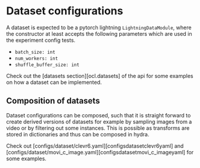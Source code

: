 # Dataset configurations

A dataset is expected to be a pytorch lightning `LightningDataModule`, where
the constructor at least accepts the following parameters which are used in the
experiment config tests.

 - `batch_size: int`
 - `num_workers: int`
 - `shuffle_buffer_size: int`

Check out the [datasets section][ocl.datasets] of the api for some examples on
how a dataset can be implemented.

## Composition of datasets

Dataset configurations can be composed, such that it is straight forward to create
derived versions of datasets for example by sampling images from a video or by
filtering out some instances.  This is possible as transforms are stored in
dictionaries and thus can be composed in hydra.

Check out [configs/dataset/clevr6.yaml][configsdatasetclevr6yaml] and
[configs/dataset/movi_c_image.yaml][configsdatasetmovi_c_imageyaml] for some examples.

